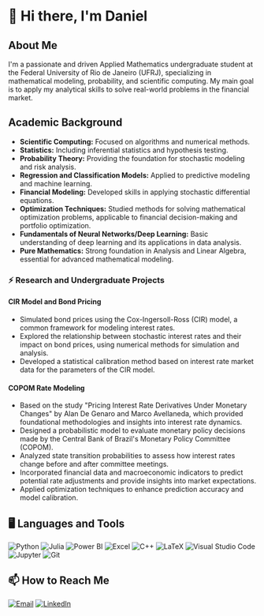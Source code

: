 # 👋 Hi there, I'm Daniel

## About Me

I'm a passionate and driven Applied Mathematics undergraduate student at the Federal University of Rio de Janeiro (UFRJ), specializing in mathematical modeling, probability, and scientific computing. My main goal is to apply my analytical skills to solve real-world problems in the financial market.

## Academic Background

- **Scientific Computing:** Focused on algorithms and numerical methods.
- **Statistics:** Including inferential statistics and hypothesis testing.
- **Probability Theory:** Providing the foundation for stochastic modeling and risk analysis.
- **Regression and Classification Models:** Applied to predictive modeling and machine learning.
- **Financial Modeling:** Developed skills in applying stochastic differential equations.
- **Optimization Techniques:** Studied methods for solving mathematical optimization problems, applicable to financial decision-making and portfolio optimization.
- **Fundamentals of Neural Networks/Deep Learning:** Basic understanding of deep learning and its applications in data analysis.
- **Pure Mathematics:** Strong foundation in Analysis and Linear Algebra, essential for advanced mathematical modeling.

### ⚡ Research and Undergraduate Projects

#### CIR Model and Bond Pricing

- Simulated bond prices using the Cox-Ingersoll-Ross (CIR) model, a common framework for modeling interest rates.
- Explored the relationship between stochastic interest rates and their impact on bond prices, using numerical methods for simulation and analysis.
- Developed a statistical calibration method based on interest rate market data for the parameters of the CIR model.

#### COPOM Rate Modeling

- Based on the study "Pricing Interest Rate Derivatives Under Monetary Changes" by Alan De Genaro and Marco Avellaneda, which provided foundational methodologies and insights into interest rate dynamics.
- Designed a probabilistic model to evaluate monetary policy decisions made by the Central Bank of Brazil's Monetary Policy Committee (COPOM).
- Analyzed state transition probabilities to assess how interest rates change before and after committee meetings.
- Incorporated financial data and macroeconomic indicators to predict potential rate adjustments and provide insights into market expectations.
- Applied optimization techniques to enhance prediction accuracy and model calibration.

## 🖥️ Languages and Tools

![Python](https://img.shields.io/badge/Python-3670A0?style=for-the-badge&logo=python&logoColor=ffdd54)
![Julia](https://img.shields.io/badge/Julia-9558B2?style=for-the-badge&logo=julia&logoColor=white)
![Power BI](https://img.shields.io/badge/PowerBI-F2C811?style=for-the-badge&logo=powerbi&logoColor=black)
![Excel](https://img.shields.io/badge/Microsoft_Excel-217346?style=for-the-badge&logo=microsoftexcel&logoColor=white)
![C++](https://img.shields.io/badge/C++-00599C?style=for-the-badge&logo=cplusplus&logoColor=white)
![LaTeX](https://img.shields.io/badge/LaTeX-008080?style=for-the-badge&logo=latex&logoColor=white)
![Visual Studio Code](https://img.shields.io/badge/VSCode-007ACC?style=for-the-badge&logo=visualstudiocode&logoColor=white)
![Jupyter](https://img.shields.io/badge/Jupyter-F37626?style=for-the-badge&logo=jupyter&logoColor=white)
![Git](https://img.shields.io/badge/Git-F05032?style=for-the-badge&logo=git&logoColor=white)

## 📫 How to Reach Me

[![Email](https://img.shields.io/badge/Email-D14836?style=for-the-badge&logo=gmail&logoColor=white)](mailto:daniel.souzaanselmo@matematica.ufrj.br)
[![LinkedIn](https://img.shields.io/badge/LinkedIn-0077B5?style=for-the-badge&logo=linkedin&logoColor=white)](https://www.linkedin.com/in/daniel-anselmo-4794352b7/)
